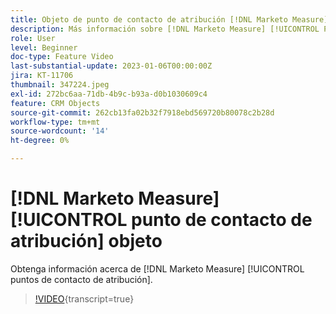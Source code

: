 ```yaml
---
title: Objeto de punto de contacto de atribución [!DNL Marketo Measure]
description: Más información sobre [!DNL Marketo Measure] [!UICONTROL Puntos de contacto de atribución].
role: User
level: Beginner
doc-type: Feature Video
last-substantial-update: 2023-01-06T00:00:00Z
jira: KT-11706
thumbnail: 347224.jpeg
exl-id: 272bc6aa-71db-4b9c-b93a-d0b1030609c4
feature: CRM Objects
source-git-commit: 262cb13fa02b32f7918ebd569720b80078c2b28d
workflow-type: tm+mt
source-wordcount: '14'
ht-degree: 0%

---
```


# [!DNL Marketo Measure] [!UICONTROL punto de contacto de atribución] objeto

Obtenga información acerca de [!DNL Marketo Measure] [!UICONTROL puntos de contacto de atribución].

>[!VIDEO](https://video.tv.adobe.com/v/347224/?learn=on){transcript=true}

